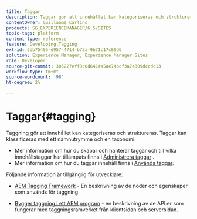 ```yaml
---
title: Taggar
description: Taggar gör att innehållet kan kategoriseras och struktureras
contentOwner: Guillaume Carlino
products: SG_EXPERIENCEMANAGER/6.5/SITES
topic-tags: platform
content-type: reference
feature: Developing,Tagging
exl-id: 6db75405-d957-4714-b75a-9b71c17c89d6
solution: Experience Manager, Experience Manager Sites
role: Developer
source-git-commit: 305227eff3c0d6414a5ae74bcf3a74309dccdd13
workflow-type: tm+mt
source-wordcount: '98'
ht-degree: 2%

---
```


# Taggar{#tagging}

Taggning gör att innehållet kan kategoriseras och struktureras. Taggar kan klassificeras med ett namnutrymme och en taxonomi.

* Mer information om hur du skapar och hanterar taggar och till vilka innehållstaggar har tillämpats finns i [Administrera taggar](/help/sites-administering/tags.md) .
* Mer information om hur du taggar innehåll finns i [Använda taggar](/help/sites-authoring/tags.md).

Följande information är tillgänglig för utvecklare:

* [AEM Tagging Framework](/help/sites-developing/framework.md) - En beskrivning av de noder och egenskaper som används för taggning

* [Bygger taggning i ett AEM program](/help/sites-developing/building.md) - en beskrivning av de API:er som fungerar med taggningsramverket från klientsidan och serversidan.
